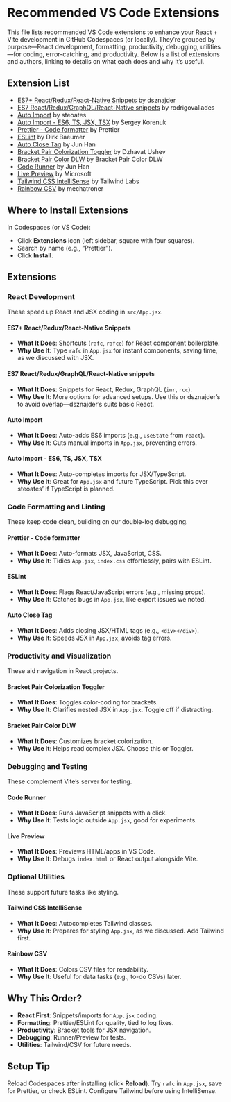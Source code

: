 # Recommended VS Code Extensions

This file lists recommended VS Code extensions to enhance your React + Vite development in GitHub Codespaces (or locally). They’re grouped by purpose—React development, formatting, productivity, debugging, utilities—for coding, error-catching, and productivity. Below is a list of extensions and authors, linking to details on what each does and why it’s useful.

## Extension List

- [ES7+ React/Redux/React-Native Snippets](#es7-reactreduxreact-native-snippets) by dsznajder
- [ES7 React/Redux/GraphQL/React-Native snippets](#es7-reactreduxgraphqlreact-native-snippets) by rodrigovallades
- [Auto Import](#auto-import) by steoates
- [Auto Import - ES6, TS, JSX, TSX](#auto-import---es6-ts-jsx-tsx) by Sergey Korenuk
- [Prettier - Code formatter](#prettier---code-formatter) by Prettier
- [ESLint](#eslint) by Dirk Baeumer
- [Auto Close Tag](#auto-close-tag) by Jun Han
- [Bracket Pair Colorization Toggler](#bracket-pair-colorization-toggler) by Dzhavat Ushev
- [Bracket Pair Color DLW](#bracket-pair-color-dlw) by Bracket Pair Color DLW
- [Code Runner](#code-runner) by Jun Han
- [Live Preview](#live-preview) by Microsoft
- [Tailwind CSS IntelliSense](#tailwind-css-intellisense) by Tailwind Labs
- [Rainbow CSV](#rainbow-csv) by mechatroner

## Where to Install Extensions

In Codespaces (or VS Code):
   - Click **Extensions** icon (left sidebar, square with four squares).
   - Search by name (e.g., “Prettier”).
   - Click **Install**.

## Extensions

### React Development

These speed up React and JSX coding in `src/App.jsx`.

#### ES7+ React/Redux/React-Native Snippets

- **What It Does**: Shortcuts (`rafc`, `rafce`) for React component boilerplate.
- **Why Use It**: Type `rafc` in `App.jsx` for instant components, saving time, as we discussed with JSX.

#### ES7 React/Redux/GraphQL/React-Native snippets

- **What It Does**: Snippets for React, Redux, GraphQL (`imr`, `rcc`).
- **Why Use It**: More options for advanced setups. Use this or dsznajder’s to avoid overlap—dsznajder’s suits basic React.

#### Auto Import

- **What It Does**: Auto-adds ES6 imports (e.g., `useState` from `react`).
- **Why Use It**: Cuts manual imports in `App.jsx`, preventing errors.

#### Auto Import - ES6, TS, JSX, TSX

- **What It Does**: Auto-completes imports for JSX/TypeScript.
- **Why Use It**: Great for `App.jsx` and future TypeScript. Pick this over steoates’ if TypeScript is planned.

### Code Formatting and Linting

These keep code clean, building on our double-log debugging.

#### Prettier - Code formatter

- **What It Does**: Auto-formats JSX, JavaScript, CSS.
- **Why Use It**: Tidies `App.jsx`, `index.css` effortlessly, pairs with ESLint.

#### ESLint

- **What It Does**: Flags React/JavaScript errors (e.g., missing props).
- **Why Use It**: Catches bugs in `App.jsx`, like export issues we noted.

#### Auto Close Tag

- **What It Does**: Adds closing JSX/HTML tags (e.g., `<div></div>`).
- **Why Use It**: Speeds JSX in `App.jsx`, avoids tag errors.

### Productivity and Visualization

These aid navigation in React projects.

#### Bracket Pair Colorization Toggler

- **What It Does**: Toggles color-coding for brackets.
- **Why Use It**: Clarifies nested JSX in `App.jsx`. Toggle off if distracting.

#### Bracket Pair Color DLW

- **What It Does**: Customizes bracket colorization.
- **Why Use It**: Helps read complex JSX. Choose this or Toggler.

### Debugging and Testing

These complement Vite’s server for testing.

#### Code Runner

- **What It Does**: Runs JavaScript snippets with a click.
- **Why Use It**: Tests logic outside `App.jsx`, good for experiments.

#### Live Preview

- **What It Does**: Previews HTML/apps in VS Code.
- **Why Use It**: Debugs `index.html` or React output alongside Vite.

### Optional Utilities

These support future tasks like styling.

#### Tailwind CSS IntelliSense

- **What It Does**: Autocompletes Tailwind classes.
- **Why Use It**: Prepares for styling `App.jsx`, as we discussed. Add Tailwind first.

#### Rainbow CSV

- **What It Does**: Colors CSV files for readability.
- **Why Use It**: Useful for data tasks (e.g., to-do CSVs) later.

## Why This Order?

- **React First**: Snippets/imports for `App.jsx` coding.
- **Formatting**: Prettier/ESLint for quality, tied to log fixes.
- **Productivity**: Bracket tools for JSX navigation.
- **Debugging**: Runner/Preview for tests.
- **Utilities**: Tailwind/CSV for future needs.

## Setup Tip

Reload Codespaces after installing (click **Reload**). Try `rafc` in `App.jsx`, save for Prettier, or check ESLint. Configure Tailwind before using IntelliSense.
